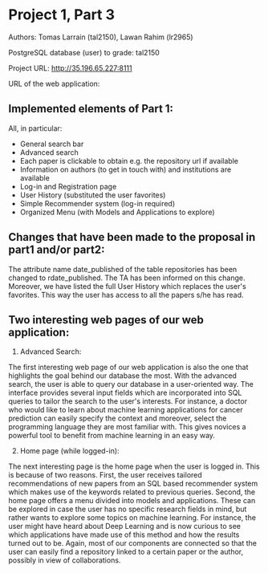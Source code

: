 # Project 1, Part 3

Authors: Tomas Larrain (tal2150), Lawan Rahim (lr2965)

PostgreSQL database (user) to grade: tal2150

Project URL: http://35.196.65.227:8111

URL of the web application: 

## Implemented elements of Part 1:

All, in particular:

- General search bar 
- Advanced search
- Each paper is clickable to obtain e.g. the repository url if available
- Information on authors (to get in touch with) and institutions are available 
- Log-in and Registration page
- User History (substituted the user favorites)
- Simple Recommender system (log-in required)
- Organized Menu (with Models and Applications to explore)

## Changes that have been made to the proposal in part1 and/or part2:

The attribute name date_published of the table repositories has been changed to rdate_published. The TA has been informed on this change. Moreover, we have listed the full User History which replaces the user's favorites. This way the user has access to all the papers s/he has read.   

## Two interesting web pages of our web application: 

1. Advanced Search: 

The first interesting web page of our web application is also the one that highlights the goal behind our 
database the most. With the advanced search, the user is able to query our database in a user-oriented way. 
The interface provides several input fields which are incorporated into SQL queries to tailor the search to the user's interests. For instance, a doctor who would like to learn about machine learning applications for cancer prediction can easily specify the context and moreover, select the programming language they are most familiar with. This gives novices a powerful tool to benefit from machine learning in an easy way. 

2. Home page (while logged-in):

The next interesting page is the home page when the user is logged in. This is because of two reasons. First, the
user receives tailored recommendations of new papers from an SQL based recommender system which makes use of the keywords related to previous queries. Second, the home page offers a menu divided into models and applications. These can be explored in case the user has no specific research fields in mind, but rather wants to explore some topics on machine learning. For instance, the user might have heard about Deep Learning and is now curious to see which applications have made use of this method and how the results turned out to be. Again, most of our components are connected so that the user can easily find a repository linked to a certain paper or the author, possibly in view of collaborations. 




